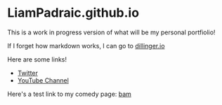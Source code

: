 # LiamPadraic.github.io
This is a work in progress version of what will be my personal portfiolio!

If I forget how markdown works, I can go to [dillinger.io](https://dillinger.io)

Here are some links!
- [Twitter](https://twitter.com/Liam_Padraic_)
- [YouTube Channel](https://www.youtube.com/channel/UCgAwUISxj-MAeuexmoryvfQ/featured)

Here's a test link to my comedy page: [bam](/comedy)


